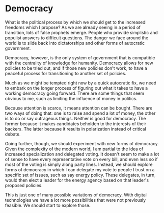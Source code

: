 # Democracy

What is the political process by which we should get to the increased freedoms which I propose? As we are already seeing in a period of transition, lots of false prophets emerge. People who provide simplistic and populist answers to difficult questions. The danger we face around the world is to slide back into dictatorships and other forms of autocratic government.

Democracy, however, is the only system of government that is compatible with the centrality of knowledge for humanity. Democracy allows for new policies to be tried out, and if those new policies don&apos;t work, to have a peaceful process for transitioning to another set of policies.

Much as we might be tempted right now by a quick autocratic fix, we need to embark on the longer process of figuring out what it takes to have a working democracy going forward. There are some things that seem obvious to me, such as limiting the influence of money in politics. 

Because attention is scarce, it means attention can be bought. There are two ways of doing that: one is to raise and spend a lot of money, the other is to do or say outrageous things. Neither is good for democracy. The former because it makes candidates beholden to the interests of their backers. The latter because it results in polarization instead of critical debate.

Going further, though, we should experiment with new forms of democracy. Given the complexity of the modern world, I am partial to the idea of increased specialization and delegated voting. It doesn&apos;t seem to make a lot of sense to have every representative vote on every bill, and even less so if most of the voting is simply along party lines. Instead, we should explore forms of democracy in which I can delegate my vote to people I trust on a specific set of issues, such as say energy policy. These delegates, in turn, would then elect a leader for the energy agency based on that leader&apos;s proposed policies.

This is just one of many possible variations of democracy. With digital technologies we have a lot more possibilities that were not previously feasible. We should start to explore those.

 

